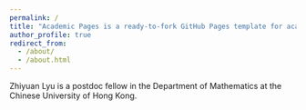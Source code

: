 ```yaml
---
permalink: /
title: "Academic Pages is a ready-to-fork GitHub Pages template for academic personal websites"
author_profile: true
redirect_from: 
  - /about/
  - /about.html
---
```


Zhiyuan Lyu is a postdoc fellow in the Department of Mathematics at the Chinese University of Hong Kong.
